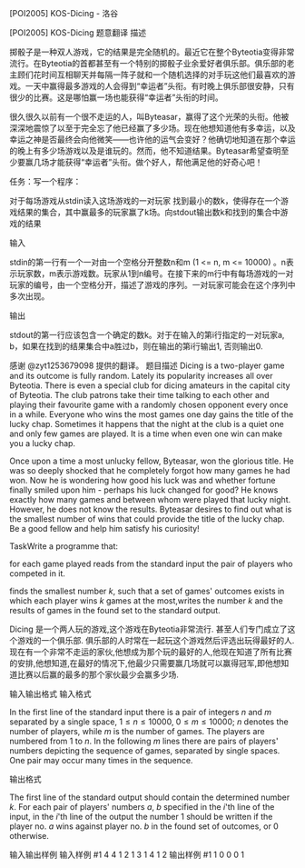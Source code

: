 



[POI2005] KOS-Dicing - 洛谷














[POI2005] KOS-Dicing
题意翻译
描述

掷骰子是一种双人游戏，它的结果是完全随机的。最近它在整个Byteotia变得非常流行。在Byteotia的首都甚至有一个特别的掷骰子业余爱好者俱乐部。俱乐部的老主顾们花时间互相聊天并每隔一阵子就和一个随机选择的对手玩这他们最喜欢的游戏。一天中赢得最多游戏的人会得到“幸运者”头衔。有时晚上俱乐部很安静，只有很少的比赛。这是哪怕赢一场也能获得“幸运者”头衔的时间。

很久很久以前有一个很不走运的人，叫Byteasar，赢得了这个光荣的头衔。他被深深地震惊了以至于完全忘了他已经赢了多少场。现在他想知道他有多幸运，以及幸运之神是否最终会向他微笑——也许他的运气会变好？他确切地知道在那个幸运的晚上有多少场游戏以及是谁玩的。然而，他不知道结果。Byteasar希望查明至少要赢几场才能获得“幸运者”头衔。做个好人，帮他满足他的好奇心吧！

任务：写一个程序：

对于每场游戏从stdin读入这场游戏的一对玩家 找到最小的数k，使得存在一个游戏结果的集合，其中赢最多的玩家赢了k场。向stdout输出数k和找到的集合中游戏的结果

输入

stdin的第一行有一个一对由一个空格分开整数n和m (1 <= n, m <= 10000) 。n表示玩家数，m表示游戏数。玩家从1到n编号。在接下来的m行中有每场游戏的一对玩家的编号，由一个空格分开，描述了游戏的序列。一对玩家可能会在这个序列中多次出现。

输出

stdout的第一行应该包含一个确定的数k。对于在输入的第i行指定的一对玩家a, b，如果在找到的结果集合中a胜过b，则在输出的第i行输出1, 否则输出0.

感谢 @zyt1253679098  提供的翻译。
题目描述
Dicing is a two-player game and its outcome is fully random. Lately its popularity increases all over Byteotia. There is even a special club for dicing amateurs in the capital city of Byteotia. The club patrons take their time talking to each other and playing their favourite game with a randomly chosen opponent every once in a while. Everyone who wins the most games one day gains the title of the lucky chap. Sometimes it happens that the night at the club is a quiet one and only few games are played. It is a time when even one win can make you a lucky chap.

Once upon a time a most unlucky fellow, Byteasar, won the glorious title. He was so deeply shocked that he completely forgot how many games he had won. Now he is wondering how good his luck was and whether fortune finally smiled upon him - perhaps his luck changed for good? He knows exactly how many games and between whom were played that lucky night. However, he does not know the results. Byteasar desires to find out what is the smallest number of wins that could provide the title of the lucky chap. Be a good fellow and help him satisfy his curiosity!

TaskWrite a programme that:

for each game played reads from the standard input the pair of players who competed in it.

finds the smallest number $k$, such that a set of games' outcomes exists in which each player wins $k$ games at the most,writes the number $k$ and the results of games in the found set to the standard output.

Dicing 是一个两人玩的游戏,这个游戏在Byteotia非常流行. 甚至人们专门成立了这个游戏的一个俱乐部. 俱乐部的人时常在一起玩这个游戏然后评选出玩得最好的人.现在有一个非常不走运的家伙,他想成为那个玩的最好的人,他现在知道了所有比赛的安排,他想知道,在最好的情况下,他最少只需要赢几场就可以赢得冠军,即他想知道比赛以后赢的最多的那个家伙最少会赢多少场.

输入输出格式
输入格式

In the first line of the standard input there is a pair of integers $n$ and $m$ separated by a single space, $1\le n\le 10000$, $0\le m\le 10000$; $n$ denotes the number of players, while $m$ is the number of games. The players are numbered from $1$ to $n$. In the following $m$ lines there are pairs of players' numbers depicting the sequence of games, separated by single spaces. One pair may occur many times in the sequence.

输出格式

The first line of the standard output should contain the determined number $k$. For each pair of players' numbers $a$, $b$ specified in the $i$'th line of the input, in the $i$'th line of the output the number $1$ should be written if the player no. $a$ wins against player no. $b$ in the found set of outcomes, or $0$ otherwise.

输入输出样例
输入样例 #1
4 4
1 2
1 3
1 4
1 2
输出样例 #1
1
0
0
0
1






